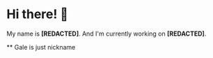 # Hi there! :wave:

My name is **[REDACTED]**.
And I'm currently working on **[REDACTED]**.

** Gale is just nickname
